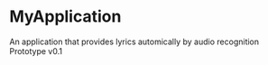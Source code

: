 # MyApplication

An application that provides lyrics automically by audio recognition
Prototype v0.1
